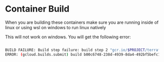 # Container Build

When you are building these containers make sure you are running inside of linux or using wsl on windows to run linux natively

This will not work on windows. You will get the following error:

```bash 

BUILD FAILURE: Build step failure: build step 2 "gcr.io/$PROJECT/terraform:1.0.9" failed: starting step container failed: Error response from daemon: OCI runtime create failed: container_linux.go:380: starting container process caused: exec: "/builder/entrypoint.bash": permission denied: unknown
ERROR: (gcloud.builds.submit) build b00c6748-238d-4939-8da4-492bf5befc10 completed with status "FAILURE"

```